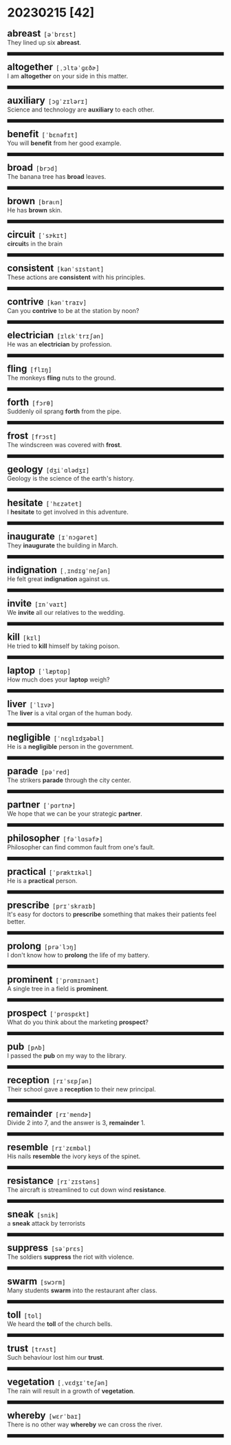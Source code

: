 <style>
/*不显示details的三角符号*/
details > summary::marker {
    display: none;
    content: none;
}
/*去掉外边框*/
details summary{
    outline:none;
    cursor:pointer;/*鼠标放上去之后变成手型*/
}
/*去掉前面默认的小黑三角*/
details summary::-webkit-details-marker{
    display:none; 
}
</style>
# 20230215 [42]  

<div style="display: flex;align-items: baseline;">
    <h2 style="margin-bottom: 0;margin-top: 0">abreast</h2>
    <p style="padding:0 .5em; margin: 0;font-family: monospace;">[əˈbrɛst]</p>
    <p class="interpretation_28821" style="display:none ;padding:0 .5em; margin: 0; white-space: nowrap;overflow: hidden;text-overflow: ellipsis;">adv. 并肩；并列</p>
</div>
<details class="details_28821">
    <summary style="color: #303030;">They lined up six <strong>abreast</strong>.</summary>
    他们排成六人一行。
</details>
<hr style="padding-bottom: 0.5em;" />


<div style="display: flex;align-items: baseline;">
    <h2 style="margin-bottom: 0;margin-top: 0">altogether</h2>
    <p style="padding:0 .5em; margin: 0;font-family: monospace;">[ˌɔltəˈɡɛðɚ]</p>
    <p class="interpretation_28821" style="display:none ;padding:0 .5em; margin: 0; white-space: nowrap;overflow: hidden;text-overflow: ellipsis;">adv. 总共；完全；总而言之</p>
</div>
<details class="details_28821">
    <summary style="color: #303030;">I am <strong>altogether</strong> on your side in this matter.</summary>
    在这件事上我完全支持你。
</details>
<hr style="padding-bottom: 0.5em;" />


<div style="display: flex;align-items: baseline;">
    <h2 style="margin-bottom: 0;margin-top: 0">auxiliary</h2>
    <p style="padding:0 .5em; margin: 0;font-family: monospace;">[ɔɡˈzɪlərɪ]</p>
    <p class="interpretation_28821" style="display:none ;padding:0 .5em; margin: 0; white-space: nowrap;overflow: hidden;text-overflow: ellipsis;">adj. 辅助的；附属的
n. 辅助物；附属物；助动词</p>
</div>
<details class="details_28821">
    <summary style="color: #303030;">Science and technology are <strong>auxiliary</strong> to each other.</summary>
    科学和技术是相辅相成的。
</details>
<hr style="padding-bottom: 0.5em;" />


<div style="display: flex;align-items: baseline;">
    <h2 style="margin-bottom: 0;margin-top: 0">benefit</h2>
    <p style="padding:0 .5em; margin: 0;font-family: monospace;">[ˈbɛnəfɪt]</p>
    <p class="interpretation_28821" style="display:none ;padding:0 .5em; margin: 0; white-space: nowrap;overflow: hidden;text-overflow: ellipsis;">n. 利益；好处；救济金
v. 有益于；有助于</p>
</div>
<details class="details_28821">
    <summary style="color: #303030;">You will <strong>benefit</strong> from her good example.</summary>
    你将从她的好榜样中得益。
</details>
<hr style="padding-bottom: 0.5em;" />


<div style="display: flex;align-items: baseline;">
    <h2 style="margin-bottom: 0;margin-top: 0">broad</h2>
    <p style="padding:0 .5em; margin: 0;font-family: monospace;">[brɔd]</p>
    <p class="interpretation_28821" style="display:none ;padding:0 .5em; margin: 0; white-space: nowrap;overflow: hidden;text-overflow: ellipsis;">adj. 宽阔的；广阔的</p>
</div>
<details class="details_28821">
    <summary style="color: #303030;">The banana tree has <strong>broad</strong> leaves.</summary>
    香蕉树的叶子很宽大。
</details>
<hr style="padding-bottom: 0.5em;" />


<div style="display: flex;align-items: baseline;">
    <h2 style="margin-bottom: 0;margin-top: 0">brown</h2>
    <p style="padding:0 .5em; margin: 0;font-family: monospace;">[braᴜn]</p>
    <p class="interpretation_28821" style="display:none ;padding:0 .5em; margin: 0; white-space: nowrap;overflow: hidden;text-overflow: ellipsis;">adj. 褐色的；棕色的
n. 褐色；棕色</p>
</div>
<details class="details_28821">
    <summary style="color: #303030;">He has <strong>brown</strong> skin.</summary>
    他的皮肤是棕色的。
</details>
<hr style="padding-bottom: 0.5em;" />


<div style="display: flex;align-items: baseline;">
    <h2 style="margin-bottom: 0;margin-top: 0">circuit</h2>
    <p style="padding:0 .5em; margin: 0;font-family: monospace;">[ˈsɝkɪt]</p>
    <p class="interpretation_28821" style="display:none ;padding:0 .5em; margin: 0; white-space: nowrap;overflow: hidden;text-overflow: ellipsis;">n. 回路；线路；绕行一周
v. 环行</p>
</div>
<details class="details_28821">
    <summary style="color: #303030;"><strong>circuit</strong>s in the brain</summary>
    大脑回路
</details>
<hr style="padding-bottom: 0.5em;" />


<div style="display: flex;align-items: baseline;">
    <h2 style="margin-bottom: 0;margin-top: 0">consistent</h2>
    <p style="padding:0 .5em; margin: 0;font-family: monospace;">[kənˈsɪstənt]</p>
    <p class="interpretation_28821" style="display:none ;padding:0 .5em; margin: 0; white-space: nowrap;overflow: hidden;text-overflow: ellipsis;">adj. 一致的；始终如一的</p>
</div>
<details class="details_28821">
    <summary style="color: #303030;">These actions are <strong>consistent</strong> with his principles.</summary>
    这些行为与他的原则是一致的。
</details>
<hr style="padding-bottom: 0.5em;" />


<div style="display: flex;align-items: baseline;">
    <h2 style="margin-bottom: 0;margin-top: 0">contrive</h2>
    <p style="padding:0 .5em; margin: 0;font-family: monospace;">[kənˈtraɪv]</p>
    <p class="interpretation_28821" style="display:none ;padding:0 .5em; margin: 0; white-space: nowrap;overflow: hidden;text-overflow: ellipsis;">v. 图谋；发明；设计；设法做到</p>
</div>
<details class="details_28821">
    <summary style="color: #303030;">Can you <strong>contrive</strong> to be at the station by noon?</summary>
    你能设法在中午前赶到车站吗？
</details>
<hr style="padding-bottom: 0.5em;" />


<div style="display: flex;align-items: baseline;">
    <h2 style="margin-bottom: 0;margin-top: 0">electrician</h2>
    <p style="padding:0 .5em; margin: 0;font-family: monospace;">[ɪlɛkˈtrɪʃən]</p>
    <p class="interpretation_28821" style="display:none ;padding:0 .5em; margin: 0; white-space: nowrap;overflow: hidden;text-overflow: ellipsis;">n. 电工；电气技师</p>
</div>
<details class="details_28821">
    <summary style="color: #303030;">He was an <strong>electrician</strong> by profession.</summary>
    他的职业是电工。
</details>
<hr style="padding-bottom: 0.5em;" />


<div style="display: flex;align-items: baseline;">
    <h2 style="margin-bottom: 0;margin-top: 0">fling</h2>
    <p style="padding:0 .5em; margin: 0;font-family: monospace;">[flɪŋ]</p>
    <p class="interpretation_28821" style="display:none ;padding:0 .5em; margin: 0; white-space: nowrap;overflow: hidden;text-overflow: ellipsis;">v. 投；掷；猛扔</p>
</div>
<details class="details_28821">
    <summary style="color: #303030;">The monkeys <strong>fling</strong> nuts to the ground.</summary>
    猴子往地面猛扔坚果。
</details>
<hr style="padding-bottom: 0.5em;" />


<div style="display: flex;align-items: baseline;">
    <h2 style="margin-bottom: 0;margin-top: 0">forth</h2>
    <p style="padding:0 .5em; margin: 0;font-family: monospace;">[fɔrθ]</p>
    <p class="interpretation_28821" style="display:none ;padding:0 .5em; margin: 0; white-space: nowrap;overflow: hidden;text-overflow: ellipsis;">adv. 向前；向外；露出</p>
</div>
<details class="details_28821">
    <summary style="color: #303030;">Suddenly oil sprang <strong>forth</strong> from the pipe.</summary>
    油突然从管子里喷了出来。
</details>
<hr style="padding-bottom: 0.5em;" />


<div style="display: flex;align-items: baseline;">
    <h2 style="margin-bottom: 0;margin-top: 0">frost</h2>
    <p style="padding:0 .5em; margin: 0;font-family: monospace;">[frɔst]</p>
    <p class="interpretation_28821" style="display:none ;padding:0 .5em; margin: 0; white-space: nowrap;overflow: hidden;text-overflow: ellipsis;">n. 霜；霜冻；严寒
v. 结霜</p>
</div>
<details class="details_28821">
    <summary style="color: #303030;">The windscreen was covered with <strong>frost</strong>.</summary>
    挡风玻璃上结了霜。
</details>
<hr style="padding-bottom: 0.5em;" />


<div style="display: flex;align-items: baseline;">
    <h2 style="margin-bottom: 0;margin-top: 0">geology</h2>
    <p style="padding:0 .5em; margin: 0;font-family: monospace;">[dʒiˈɑlədʒɪ]</p>
    <p class="interpretation_28821" style="display:none ;padding:0 .5em; margin: 0; white-space: nowrap;overflow: hidden;text-overflow: ellipsis;">n. 地质学</p>
</div>
<details class="details_28821">
    <summary style="color: #303030;">Geology is the science of the earth's history.</summary>
    地质学是研究地球历史的科学。
</details>
<hr style="padding-bottom: 0.5em;" />


<div style="display: flex;align-items: baseline;">
    <h2 style="margin-bottom: 0;margin-top: 0">hesitate</h2>
    <p style="padding:0 .5em; margin: 0;font-family: monospace;">[ˈhɛzətet]</p>
    <p class="interpretation_28821" style="display:none ;padding:0 .5em; margin: 0; white-space: nowrap;overflow: hidden;text-overflow: ellipsis;">v. 犹豫；踌躇</p>
</div>
<details class="details_28821">
    <summary style="color: #303030;">I <strong>hesitate</strong> to get involved in this adventure.</summary>
    我犹豫是否参加这次探险。
</details>
<hr style="padding-bottom: 0.5em;" />


<div style="display: flex;align-items: baseline;">
    <h2 style="margin-bottom: 0;margin-top: 0">inaugurate</h2>
    <p style="padding:0 .5em; margin: 0;font-family: monospace;">[ɪˈnɔɡəret]</p>
    <p class="interpretation_28821" style="display:none ;padding:0 .5em; margin: 0; white-space: nowrap;overflow: hidden;text-overflow: ellipsis;">v. 开创；为（某人）举行就职典礼；为…举行落成（或开幕）仪式</p>
</div>
<details class="details_28821">
    <summary style="color: #303030;">They <strong>inaugurate</strong> the building in March.</summary>
    他们将要在三月份为这座大楼举行落成典礼。
</details>
<hr style="padding-bottom: 0.5em;" />


<div style="display: flex;align-items: baseline;">
    <h2 style="margin-bottom: 0;margin-top: 0">indignation</h2>
    <p style="padding:0 .5em; margin: 0;font-family: monospace;">[ˌɪndɪɡˈneʃən]</p>
    <p class="interpretation_28821" style="display:none ;padding:0 .5em; margin: 0; white-space: nowrap;overflow: hidden;text-overflow: ellipsis;">n. 愤怒；愤慨；义愤</p>
</div>
<details class="details_28821">
    <summary style="color: #303030;">He felt great <strong>indignation</strong> against us.</summary>
    他对我们极为愤慨。
</details>
<hr style="padding-bottom: 0.5em;" />


<div style="display: flex;align-items: baseline;">
    <h2 style="margin-bottom: 0;margin-top: 0">invite</h2>
    <p style="padding:0 .5em; margin: 0;font-family: monospace;">[ɪnˈvaɪt]</p>
    <p class="interpretation_28821" style="display:none ;padding:0 .5em; margin: 0; white-space: nowrap;overflow: hidden;text-overflow: ellipsis;">v. 邀请；招致</p>
</div>
<details class="details_28821">
    <summary style="color: #303030;">We <strong>invite</strong> all our relatives to the wedding.</summary>
    我们邀请所有的亲戚来参加婚礼。
</details>
<hr style="padding-bottom: 0.5em;" />


<div style="display: flex;align-items: baseline;">
    <h2 style="margin-bottom: 0;margin-top: 0">kill</h2>
    <p style="padding:0 .5em; margin: 0;font-family: monospace;">[kɪl]</p>
    <p class="interpretation_28821" style="display:none ;padding:0 .5em; margin: 0; white-space: nowrap;overflow: hidden;text-overflow: ellipsis;">v. 杀死</p>
</div>
<details class="details_28821">
    <summary style="color: #303030;">He tried to <strong>kill</strong> himself by taking poison.</summary>
    他曾试图服毒自杀。
</details>
<hr style="padding-bottom: 0.5em;" />


<div style="display: flex;align-items: baseline;">
    <h2 style="margin-bottom: 0;margin-top: 0">laptop</h2>
    <p style="padding:0 .5em; margin: 0;font-family: monospace;">[ˈlæptɑp]</p>
    <p class="interpretation_28821" style="display:none ;padding:0 .5em; margin: 0; white-space: nowrap;overflow: hidden;text-overflow: ellipsis;">n. 便携式电脑；笔记本电脑</p>
</div>
<details class="details_28821">
    <summary style="color: #303030;">How much does your <strong>laptop</strong> weigh?</summary>
    你的手提电脑有多重？
</details>
<hr style="padding-bottom: 0.5em;" />


<div style="display: flex;align-items: baseline;">
    <h2 style="margin-bottom: 0;margin-top: 0">liver</h2>
    <p style="padding:0 .5em; margin: 0;font-family: monospace;">[ˈlɪvɚ]</p>
    <p class="interpretation_28821" style="display:none ;padding:0 .5em; margin: 0; white-space: nowrap;overflow: hidden;text-overflow: ellipsis;">n. 肝脏</p>
</div>
<details class="details_28821">
    <summary style="color: #303030;">The <strong>liver</strong> is a vital organ of the human body.</summary>
    肝脏是人体的一个重要器官。
</details>
<hr style="padding-bottom: 0.5em;" />


<div style="display: flex;align-items: baseline;">
    <h2 style="margin-bottom: 0;margin-top: 0">negligible</h2>
    <p style="padding:0 .5em; margin: 0;font-family: monospace;">[ˈnɛɡlɪdʒəbəl]</p>
    <p class="interpretation_28821" style="display:none ;padding:0 .5em; margin: 0; white-space: nowrap;overflow: hidden;text-overflow: ellipsis;">adj. 可以忽略的；微不足道的</p>
</div>
<details class="details_28821">
    <summary style="color: #303030;">He is a <strong>negligible</strong> person in the government.</summary>
    在政府中他是个微不足道的人。
</details>
<hr style="padding-bottom: 0.5em;" />


<div style="display: flex;align-items: baseline;">
    <h2 style="margin-bottom: 0;margin-top: 0">parade</h2>
    <p style="padding:0 .5em; margin: 0;font-family: monospace;">[pəˈred]</p>
    <p class="interpretation_28821" style="display:none ;padding:0 .5em; margin: 0; white-space: nowrap;overflow: hidden;text-overflow: ellipsis;">n. 游行；阅兵
v. 游行；阅兵</p>
</div>
<details class="details_28821">
    <summary style="color: #303030;">The strikers <strong>parade</strong> through the city center.</summary>
    罢工队伍游行穿过市中心。
</details>
<hr style="padding-bottom: 0.5em;" />


<div style="display: flex;align-items: baseline;">
    <h2 style="margin-bottom: 0;margin-top: 0">partner</h2>
    <p style="padding:0 .5em; margin: 0;font-family: monospace;">[ˈpɑrtnɚ]</p>
    <p class="interpretation_28821" style="display:none ;padding:0 .5em; margin: 0; white-space: nowrap;overflow: hidden;text-overflow: ellipsis;">n. 合伙人；搭档</p>
</div>
<details class="details_28821">
    <summary style="color: #303030;">We hope that we can be your strategic <strong>partner</strong>.</summary>
    我们希望能成为你们的战略伙伴。
</details>
<hr style="padding-bottom: 0.5em;" />


<div style="display: flex;align-items: baseline;">
    <h2 style="margin-bottom: 0;margin-top: 0">philosopher</h2>
    <p style="padding:0 .5em; margin: 0;font-family: monospace;">[fəˈlɑsəfɚ]</p>
    <p class="interpretation_28821" style="display:none ;padding:0 .5em; margin: 0; white-space: nowrap;overflow: hidden;text-overflow: ellipsis;">n. 哲学家</p>
</div>
<details class="details_28821">
    <summary style="color: #303030;">Philosopher can find common fault from one's fault.</summary>
    哲学家从犯错的人身上找出人类所犯的错误。
</details>
<hr style="padding-bottom: 0.5em;" />


<div style="display: flex;align-items: baseline;">
    <h2 style="margin-bottom: 0;margin-top: 0">practical</h2>
    <p style="padding:0 .5em; margin: 0;font-family: monospace;">[ˈpræktɪkəl]</p>
    <p class="interpretation_28821" style="display:none ;padding:0 .5em; margin: 0; white-space: nowrap;overflow: hidden;text-overflow: ellipsis;">adj. 实际的；实践的；实用的</p>
</div>
<details class="details_28821">
    <summary style="color: #303030;">He is a <strong>practical</strong> person.</summary>
    他是位讲究实际的人。
</details>
<hr style="padding-bottom: 0.5em;" />


<div style="display: flex;align-items: baseline;">
    <h2 style="margin-bottom: 0;margin-top: 0">prescribe</h2>
    <p style="padding:0 .5em; margin: 0;font-family: monospace;">[prɪˈskraɪb]</p>
    <p class="interpretation_28821" style="display:none ;padding:0 .5em; margin: 0; white-space: nowrap;overflow: hidden;text-overflow: ellipsis;">v. 开药方；规定</p>
</div>
<details class="details_28821">
    <summary style="color: #303030;">It's easy for doctors to <strong>prescribe</strong> something that makes their patients feel better.</summary>
    开一些使病人感觉好转的药，对医生来说并不难。
</details>
<hr style="padding-bottom: 0.5em;" />


<div style="display: flex;align-items: baseline;">
    <h2 style="margin-bottom: 0;margin-top: 0">prolong</h2>
    <p style="padding:0 .5em; margin: 0;font-family: monospace;">[prəˈlɔŋ]</p>
    <p class="interpretation_28821" style="display:none ;padding:0 .5em; margin: 0; white-space: nowrap;overflow: hidden;text-overflow: ellipsis;">v. 延长；拉长；拖长</p>
</div>
<details class="details_28821">
    <summary style="color: #303030;">I don't know how to <strong>prolong</strong> the life of my battery.</summary>
    我不知道怎样延长电池的使用寿命。
</details>
<hr style="padding-bottom: 0.5em;" />


<div style="display: flex;align-items: baseline;">
    <h2 style="margin-bottom: 0;margin-top: 0">prominent</h2>
    <p style="padding:0 .5em; margin: 0;font-family: monospace;">[ˈprɑmɪnənt]</p>
    <p class="interpretation_28821" style="display:none ;padding:0 .5em; margin: 0; white-space: nowrap;overflow: hidden;text-overflow: ellipsis;">adj. 突出的；显著的；杰出的</p>
</div>
<details class="details_28821">
    <summary style="color: #303030;">A single tree in a field is <strong>prominent</strong>.</summary>
    田野中独立的一棵树是极为突出的。
</details>
<hr style="padding-bottom: 0.5em;" />


<div style="display: flex;align-items: baseline;">
    <h2 style="margin-bottom: 0;margin-top: 0">prospect</h2>
    <p style="padding:0 .5em; margin: 0;font-family: monospace;">[ˈprɑspɛkt]</p>
    <p class="interpretation_28821" style="display:none ;padding:0 .5em; margin: 0; white-space: nowrap;overflow: hidden;text-overflow: ellipsis;">n. 展望；前景；希望
v. 勘探；寻找</p>
</div>
<details class="details_28821">
    <summary style="color: #303030;">What do you think about the marketing <strong>prospect</strong>?</summary>
    你觉得市场前景怎么样?
</details>
<hr style="padding-bottom: 0.5em;" />


<div style="display: flex;align-items: baseline;">
    <h2 style="margin-bottom: 0;margin-top: 0">pub</h2>
    <p style="padding:0 .5em; margin: 0;font-family: monospace;">[pʌb]</p>
    <p class="interpretation_28821" style="display:none ;padding:0 .5em; margin: 0; white-space: nowrap;overflow: hidden;text-overflow: ellipsis;">n. 酒吧；酒馆</p>
</div>
<details class="details_28821">
    <summary style="color: #303030;">I passed the <strong>pub</strong> on my way to the library.</summary>
    我在去图书馆的路上经过了那个酒馆。
</details>
<hr style="padding-bottom: 0.5em;" />


<div style="display: flex;align-items: baseline;">
    <h2 style="margin-bottom: 0;margin-top: 0">reception</h2>
    <p style="padding:0 .5em; margin: 0;font-family: monospace;">[rɪˈsɛpʃən]</p>
    <p class="interpretation_28821" style="display:none ;padding:0 .5em; margin: 0; white-space: nowrap;overflow: hidden;text-overflow: ellipsis;">n. 接待；招待会</p>
</div>
<details class="details_28821">
    <summary style="color: #303030;">Their school gave a <strong>reception</strong> to their new principal.</summary>
    他们学校为新校长举办了一个招待会。
</details>
<hr style="padding-bottom: 0.5em;" />


<div style="display: flex;align-items: baseline;">
    <h2 style="margin-bottom: 0;margin-top: 0">remainder</h2>
    <p style="padding:0 .5em; margin: 0;font-family: monospace;">[rɪˈmendɚ]</p>
    <p class="interpretation_28821" style="display:none ;padding:0 .5em; margin: 0; white-space: nowrap;overflow: hidden;text-overflow: ellipsis;">n. 剩余物；其余的人；余数
v. 廉价出售</p>
</div>
<details class="details_28821">
    <summary style="color: #303030;">Divide 2 into 7, and the answer is 3, <strong>remainder</strong> 1.</summary>
    7 除以 2，商3余 1。
</details>
<hr style="padding-bottom: 0.5em;" />


<div style="display: flex;align-items: baseline;">
    <h2 style="margin-bottom: 0;margin-top: 0">resemble</h2>
    <p style="padding:0 .5em; margin: 0;font-family: monospace;">[rɪˈzɛmbəl]</p>
    <p class="interpretation_28821" style="display:none ;padding:0 .5em; margin: 0; white-space: nowrap;overflow: hidden;text-overflow: ellipsis;">v. 相似；类似</p>
</div>
<details class="details_28821">
    <summary style="color: #303030;">His nails <strong>resemble</strong> the ivory keys of the spinet.</summary>
    他的指甲像白色的琴键一样。
</details>
<hr style="padding-bottom: 0.5em;" />


<div style="display: flex;align-items: baseline;">
    <h2 style="margin-bottom: 0;margin-top: 0">resistance</h2>
    <p style="padding:0 .5em; margin: 0;font-family: monospace;">[rɪˈzɪstəns]</p>
    <p class="interpretation_28821" style="display:none ;padding:0 .5em; margin: 0; white-space: nowrap;overflow: hidden;text-overflow: ellipsis;">n. 阻力；抵抗</p>
</div>
<details class="details_28821">
    <summary style="color: #303030;">The aircraft is streamlined to cut down wind <strong>resistance</strong>.</summary>
    飞机设计成流线型以减小风的阻力。
</details>
<hr style="padding-bottom: 0.5em;" />


<div style="display: flex;align-items: baseline;">
    <h2 style="margin-bottom: 0;margin-top: 0">sneak</h2>
    <p style="padding:0 .5em; margin: 0;font-family: monospace;">[snik]</p>
    <p class="interpretation_28821" style="display:none ;padding:0 .5em; margin: 0; white-space: nowrap;overflow: hidden;text-overflow: ellipsis;">v. 溜；偷偷地做
adj. 突然的；出其不意的
n. 鬼鬼祟祟的人；偷偷摸摸</p>
</div>
<details class="details_28821">
    <summary style="color: #303030;">a <strong>sneak</strong> attack by terrorists</summary>
    恐怖分子的突然袭击
</details>
<hr style="padding-bottom: 0.5em;" />


<div style="display: flex;align-items: baseline;">
    <h2 style="margin-bottom: 0;margin-top: 0">suppress</h2>
    <p style="padding:0 .5em; margin: 0;font-family: monospace;">[səˈprɛs]</p>
    <p class="interpretation_28821" style="display:none ;padding:0 .5em; margin: 0; white-space: nowrap;overflow: hidden;text-overflow: ellipsis;">v. 镇压；抑制；查禁；使止住</p>
</div>
<details class="details_28821">
    <summary style="color: #303030;">The soldiers <strong>suppress</strong> the riot with violence.</summary>
    士兵们用暴力镇压暴动。
</details>
<hr style="padding-bottom: 0.5em;" />


<div style="display: flex;align-items: baseline;">
    <h2 style="margin-bottom: 0;margin-top: 0">swarm</h2>
    <p style="padding:0 .5em; margin: 0;font-family: monospace;">[swɔrm]</p>
    <p class="interpretation_28821" style="display:none ;padding:0 .5em; margin: 0; white-space: nowrap;overflow: hidden;text-overflow: ellipsis;">n. 群；蜂群
v. 云集；充满</p>
</div>
<details class="details_28821">
    <summary style="color: #303030;">Many students <strong>swarm</strong> into the restaurant after class.</summary>
    放学后，很多学生涌进餐馆。
</details>
<hr style="padding-bottom: 0.5em;" />


<div style="display: flex;align-items: baseline;">
    <h2 style="margin-bottom: 0;margin-top: 0">toll</h2>
    <p style="padding:0 .5em; margin: 0;font-family: monospace;">[tol]</p>
    <p class="interpretation_28821" style="display:none ;padding:0 .5em; margin: 0; white-space: nowrap;overflow: hidden;text-overflow: ellipsis;">n. 伤亡人数；通行费；钟声</p>
</div>
<details class="details_28821">
    <summary style="color: #303030;">We heard the <strong>toll</strong> of the church bells.</summary>
    我们听到了教堂大钟传来的钟声。
</details>
<hr style="padding-bottom: 0.5em;" />


<div style="display: flex;align-items: baseline;">
    <h2 style="margin-bottom: 0;margin-top: 0">trust</h2>
    <p style="padding:0 .5em; margin: 0;font-family: monospace;">[trʌst]</p>
    <p class="interpretation_28821" style="display:none ;padding:0 .5em; margin: 0; white-space: nowrap;overflow: hidden;text-overflow: ellipsis;">n. 信任；信赖
v. 信任；信赖</p>
</div>
<details class="details_28821">
    <summary style="color: #303030;">Such behaviour lost him our <strong>trust</strong>.</summary>
    他这种行为使得我们不再信任他了。
</details>
<hr style="padding-bottom: 0.5em;" />


<div style="display: flex;align-items: baseline;">
    <h2 style="margin-bottom: 0;margin-top: 0">vegetation</h2>
    <p style="padding:0 .5em; margin: 0;font-family: monospace;">[ˌvɛdʒɪˈteʃən]</p>
    <p class="interpretation_28821" style="display:none ;padding:0 .5em; margin: 0; white-space: nowrap;overflow: hidden;text-overflow: ellipsis;">n. 草木；（统称）植物</p>
</div>
<details class="details_28821">
    <summary style="color: #303030;">The rain will result in a growth of <strong>vegetation</strong>.</summary>
    这场雨会促进植物生长。
</details>
<hr style="padding-bottom: 0.5em;" />


<div style="display: flex;align-items: baseline;">
    <h2 style="margin-bottom: 0;margin-top: 0">whereby</h2>
    <p style="padding:0 .5em; margin: 0;font-family: monospace;">[wɛrˈbaɪ]</p>
    <p class="interpretation_28821" style="display:none ;padding:0 .5em; margin: 0; white-space: nowrap;overflow: hidden;text-overflow: ellipsis;">adv. 借以；凭此；由此</p>
</div>
<details class="details_28821">
    <summary style="color: #303030;">There is no other way <strong>whereby</strong> we can cross the river.</summary>
    我们没有别的办法可以过河。
</details>
<hr style="padding-bottom: 0.5em;" />

<script>
const details = document.querySelectorAll('.details_28821');
const translates = document.querySelectorAll('.interpretation_28821');

details.forEach((item, index) => item.addEventListener('toggle', () => {
    if (item.open) {
        translates[index].style.display = 'block';
    } else translates[index].style.display = 'none';
}));
</script>
